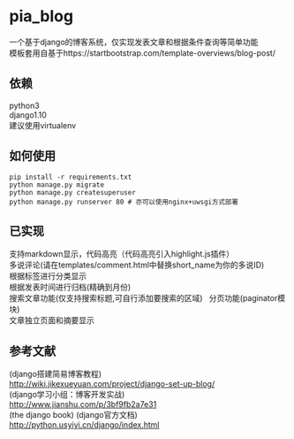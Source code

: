 # pia_blog
一个基于django的博客系统，仅实现发表文章和根据条件查询等简单功能  
模板套用自基于https://startbootstrap.com/template-overviews/blog-post/
## 依赖
python3  
django1.10  
建议使用virtualenv  
## 如何使用
```
pip install -r requirements.txt 
python manage.py migrate
python manage.py createsuperuser
python manage.py runserver 80 # 亦可以使用nginx+uwsgi方式部署
```
## 已实现
支持markdown显示，代码高亮（代码高亮引入highlight.js插件）  
多说评论(请在templates/comment.html中替换short_name为你的多说ID)  
根据标签进行分类显示  
根据发表时间进行归档(精确到月份)  
搜索文章功能(仅支持搜索标题,可自行添加要搜索的区域)  
分页功能(paginator模块)  
文章独立页面和摘要显示  

## 参考文献
(django搭建简易博客教程)  
http://wiki.jikexueyuan.com/project/django-set-up-blog/  
(django学习小组：博客开发实战)  
http://www.jianshu.com/p/3bf9fb2a7e31  
(the django book)
(django官方文档)
http://python.usyiyi.cn/django/index.html
